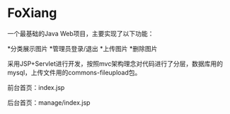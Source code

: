 # FoXiang

一个最基础的Java Web项目，主要实现了以下功能：

*分类展示图片
*管理员登录/退出
*上传图片
*删除图片

采用JSP+Servlet进行开发，按照mvc架构理念对代码进行了分层，数据库用的mysql，上传文件用的commons-fileupload包。

前台首页：index.jsp

后台首页：manage/index.jsp
